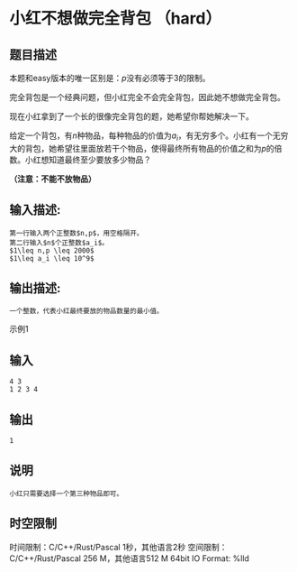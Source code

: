 # 小红不想做完全背包 （hard）

## 题目描述

本题和easy版本的唯一区别是：$p$没有必须等于3的限制。  
  
完全背包是一个经典问题，但小红完全不会完全背包，因此她不想做完全背包。  
  
现在小红拿到了一个长的很像完全背包的题，她希望你帮她解决一下。  
  


给定一个背包，有$n$种物品，每种物品的价值为$a_i$，有无穷多个。小红有一个无穷大的背包，她希望往里面放若干个物品，使得最终所有物品的价值之和为$p$的倍数。小红想知道最终至少要放多少物品？ 

**（注意：不能不放物品）**

## 输入描述:
    
    
    第一行输入两个正整数$n,p$，用空格隔开。  
    第二行输入$n$个正整数$a_i$。  
    $1\leq n,p \leq 2000$  
    $1\leq a_i \leq 10^9$

## 输出描述:
    
    
    一个整数，代表小红最终要放的物品数量的最小值。  
    
    
      
    

示例1 

## 输入
    
    
    4 3
    1 2 3 4

## 输出
    
    
    1

## 说明
    
    
    小红只需要选择一个第三种物品即可。


## 时空限制

时间限制：C/C++/Rust/Pascal 1秒，其他语言2秒
空间限制：C/C++/Rust/Pascal 256 M，其他语言512 M
64bit IO Format: %lld